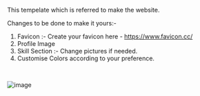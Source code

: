 This tempelate which is referred to make the website.

Changes to be done to make it yours:-
  1. Favicon :- Create your favicon here - https://www.favicon.cc/
  2. Profile Image
  3. Skill Section :- Change pictures if needed.
  4. Customise Colors according to your preference.

<br>

![image](https://user-images.githubusercontent.com/106369419/212465163-9e126733-4494-4872-9b29-8987ba578274.png)

